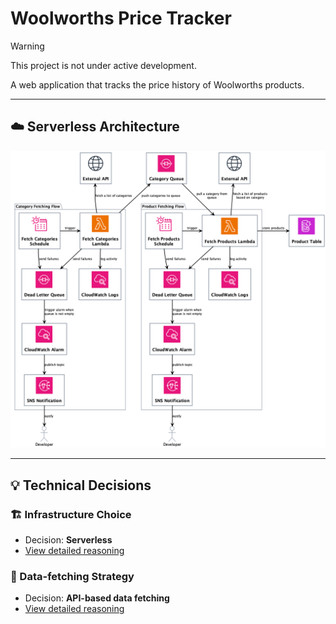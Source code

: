# Woolworths Price Tracker

> [!WARNING]  
> This project is not under active development.

A web application that tracks the price history of Woolworths products.

---

## ☁️ Serverless Architecture

<img alt="diagram" src="./docs/architecture.png" />

---

## 💡 Technical Decisions

### 🏗️ Infrastructure Choice

- Decision: **Serverless**
- [View detailed reasoning](./docs/decisions/infrastructure-choice.md)

### 📡 Data-fetching Strategy

- Decision: **API-based data fetching**
- [View detailed reasoning](./docs/decisions/data-fetching-strategy.md)
